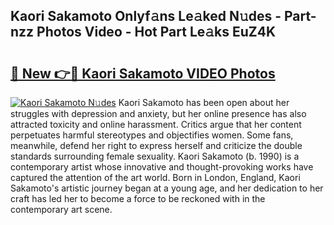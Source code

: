## Kaori Sakamoto Onlyf𝚊ns Le𝚊ked N𝚞des - Part-nzz Photos Video - Hot Part Le𝚊ks EuZ4K

# <h2><a href="http://ac39080.deff.icu/?id=Kaori+Sakamoto">🔗 New 👉🔴 Kaori Sakamoto VIDEO Photos</a></h2>

[![Kaori Sakamoto N𝚞des](https://i.imgur.com/rIISA9y.gif)](http://ac39080.deff.icu/?id=Kaori+Sakamoto)
Kaori Sakamoto has been open about her struggles with depression and anxiety, but her online presence has also attracted toxicity and online harassment. Critics argue that her content perpetuates harmful stereotypes and objectifies women. Some fans, meanwhile, defend her right to express herself and criticize the double standards surrounding female sexuality. Kaori Sakamoto (b. 1990) is a contemporary artist whose innovative and thought-provoking works have captured the attention of the art world. Born in London, England, Kaori Sakamoto's artistic journey began at a young age, and her dedication to her craft has led her to become a force to be reckoned with in the contemporary art scene.
